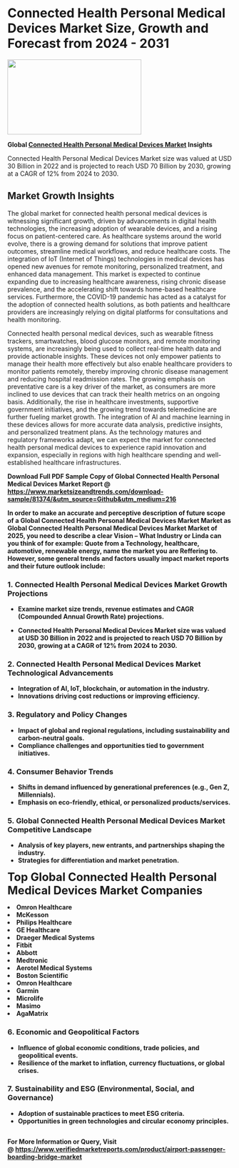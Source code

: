 <H1>Connected Health Personal Medical Devices Market Size, Growth and Forecast from 2024 - 2031</H1><img class="aligncenter size-medium wp-image-584254" src="https://thirdeyenews.in/wp-content/uploads/2024/09/Global-Market-Research-300x168.jpeg" alt="" width="300" height="168" /><p><strong>Global&nbsp;<a href="https://www.marketsizeandtrends.com/download-sample/81374/&amp;utm_source=Github&utm_medium=216">Connected Health Personal Medical Devices Market</a> Insights</strong></p><p>Connected Health Personal Medical Devices Market size was valued at USD 30 Billion in 2022 and is projected to reach USD 70 Billion by 2030, growing at a CAGR of 12% from 2024 to 2030.</p><p><h2>Market Growth Insights</h2> <p>The global market for connected health personal medical devices is witnessing significant growth, driven by advancements in digital health technologies, the increasing adoption of wearable devices, and a rising focus on patient-centered care. As healthcare systems around the world evolve, there is a growing demand for solutions that improve patient outcomes, streamline medical workflows, and reduce healthcare costs. The integration of IoT (Internet of Things) technologies in medical devices has opened new avenues for remote monitoring, personalized treatment, and enhanced data management. This market is expected to continue expanding due to increasing healthcare awareness, rising chronic disease prevalence, and the accelerating shift towards home-based healthcare services. Furthermore, the COVID-19 pandemic has acted as a catalyst for the adoption of connected health solutions, as both patients and healthcare providers are increasingly relying on digital platforms for consultations and health monitoring.</p> <p><strong></strong></p> <p>Connected health personal medical devices, such as wearable fitness trackers, smartwatches, blood glucose monitors, and remote monitoring systems, are increasingly being used to collect real-time health data and provide actionable insights. These devices not only empower patients to manage their health more effectively but also enable healthcare providers to monitor patients remotely, thereby improving chronic disease management and reducing hospital readmission rates. The growing emphasis on preventative care is a key driver of the market, as consumers are more inclined to use devices that can track their health metrics on an ongoing basis. Additionally, the rise in healthcare investments, supportive government initiatives, and the growing trend towards telemedicine are further fueling market growth. The integration of AI and machine learning in these devices allows for more accurate data analysis, predictive insights, and personalized treatment plans. As the technology matures and regulatory frameworks adapt, we can expect the market for connected health personal medical devices to experience rapid innovation and expansion, especially in regions with high healthcare spending and well-established healthcare infrastructures. <p><strong></p><p><span class=""><strong>Download Full PDF Sample Copy of Global Connected Health Personal Medical Devices Market Report</strong> @ <a href="https://www.marketsizeandtrends.com/download-sample/81374/&amp;utm_source=Github&utm_medium=216" target="_blank">https://www.marketsizeandtrends.com/download-sample/81374/&amp;utm_source=Github&utm_medium=216</a></span></p><p>In order to make an accurate and perceptive description of future scope of a Global&nbsp;Connected Health Personal Medical Devices Market Market as Global&nbsp;Connected Health Personal Medical Devices Market Market of 2025, you need to describe a clear Vision &ndash; What Industry or Linda can you think of for example: Quote from a Technology, healthcare, automotive, renewable energy, name the market you are Reffering to. However, some general trends and factors usually impact market reports and their future outlook include:</p><h3>1.&nbsp;<strong>Connected Health Personal Medical Devices Market Growth Projections</strong></h3><ul><li>Examine market size trends, revenue estimates and CAGR (Compounded Annual Growth Rate) projections.</li><li><p>Connected Health Personal Medical Devices Market size was valued at USD 30 Billion in 2022 and is projected to reach USD 70 Billion by 2030, growing at a CAGR of 12% from 2024 to 2030.</p></li></ul><h3>2.&nbsp;<strong>Connected Health Personal Medical Devices Market Technological Advancements</strong></h3><ul><li>Integration of AI, IoT, blockchain, or automation in the industry.</li><li>Innovations driving cost reductions or improving efficiency.</li></ul><h3>3.&nbsp;<strong>Regulatory and Policy Changes</strong></h3><ul><li>Impact of global and regional regulations, including sustainability and carbon-neutral goals.</li><li>Compliance challenges and opportunities tied to government initiatives.</li></ul><h3>4.&nbsp;<strong>Consumer Behavior Trends</strong></h3><ul><li>Shifts in demand influenced by generational preferences (e.g., Gen Z, Millennials).</li><li>Emphasis on eco-friendly, ethical, or personalized products/services.</li></ul><h3>5.&nbsp;<strong>Global Connected Health Personal Medical Devices Market Competitive Landscape</strong></h3><ul><li>Analysis of key players, new entrants, and partnerships shaping the industry.</li><li>Strategies for differentiation and market penetration.</li></ul><p data-pm-slice="1 1 []"><span style="color: inherit; font-family: inherit; font-size: 25px;">Top Global Connected Health Personal Medical Devices Market Companies</span></p><div class="" data-test-id=""><p><li>Omron Healthcare</li><li> McKesson</li><li> Philips Healthcare</li><li> GE Healthcare</li><li> Draeger Medical Systems</li><li> Fitbit</li><li> Abbott</li><li> Medtronic</li><li> Aerotel Medical Systems</li><li> Boston Scientific</li><li> Omron Healthcare</li><li> Garmin</li><li> Microlife</li><li> Masimo</li><li> AgaMatrix</li></p></div><h3>6.&nbsp;<strong>Economic and Geopolitical Factors</strong></h3><ul><li>Influence of global economic conditions, trade policies, and geopolitical events.</li><li>Resilience of the market to inflation, currency fluctuations, or global crises.</li></ul><h3>7.&nbsp;<strong>Sustainability and ESG (Environmental, Social, and Governance)</strong></h3><ul><li>Adoption of sustainable practices to meet ESG criteria.</li><li>Opportunities in green technologies and circular economy principles.</li></ul><h2><strong style="font-size: 14px;">For More Information or Query, Visit @&nbsp;</strong><a style="background-color: #ffffff; font-size: 14px;" href="https://www.marketsizeandtrends.com/report/connected-health-personal-medical-devices-market/" target="_blank">https://www.verifiedmarketreports.com/product/airport-passenger-boarding-bridge-market</a></h2>
